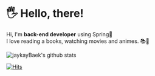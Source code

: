 # 🖐 Hello, there!
Hi, I'm **back-end developer** using Spring🌠   
I love reading a books, watching movies and animes. 📚🎥

![jaykayBaek's github stats](https://github-readme-stats.vercel.app/api?username=jaykayBaek&show_icons=true&theme=dark)

[![Hits](https://hits.seeyoufarm.com/api/count/incr/badge.svg?url=https%3A%2F%2Fgithub.com%2FjaykayBaek&count_bg=%2379C83D&title_bg=%23555555&icon=github.svg&icon_color=%23E7E7E7&title=hits&edge_flat=true)](https://hits.seeyoufarm.com)
